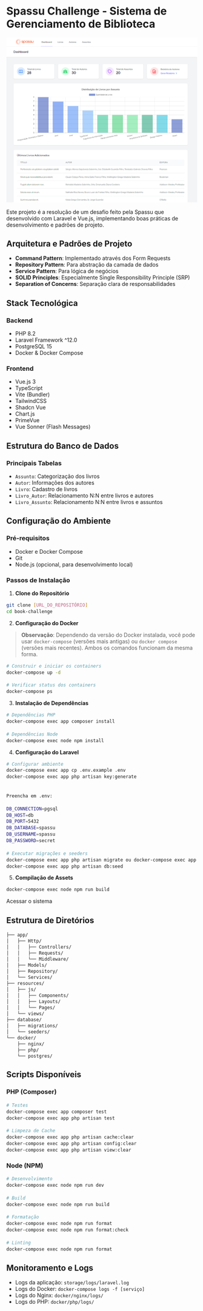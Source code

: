 # Spassu Challenge - Sistema de Gerenciamento de Biblioteca

![Dashboard](./public/img/dashboard.png)

Este projeto é a resolução de um desafio feito pela Spassu que desenvolvido com Laravel e Vue.js, implementando boas práticas de desenvolvimento e padrões de projeto.

## Arquitetura e Padrões de Projeto

- **Command Pattern**: Implementado através dos Form Requests
- **Repository Pattern**: Para abstração da camada de dados
- **Service Pattern**: Para lógica de negócios
- **SOLID Principles**: Especialmente Single Responsibility Principle (SRP)
- **Separation of Concerns**: Separação clara de responsabilidades

## Stack Tecnológica

### Backend

- PHP 8.2
- Laravel Framework ^12.0
- PostgreSQL 15
- Docker & Docker Compose

### Frontend

- Vue.js 3
- TypeScript
- Vite (Bundler)
- TailwindCSS
- Shadcn Vue
- Chart.js
- PrimeVue
- Vue Sonner (Flash Messages)

## Estrutura do Banco de Dados

### Principais Tabelas

- `Assunto`: Categorização dos livros
- `Autor`: Informações dos autores
- `Livro`: Cadastro de livros
- `Livro_Autor`: Relacionamento N:N entre livros e autores
- `Livro_Assunto`: Relacionamento N:N entre livros e assuntos

## Configuração do Ambiente

### Pré-requisitos

- Docker e Docker Compose
- Git
- Node.js (opcional, para desenvolvimento local)

### Passos de Instalação

1. **Clone do Repositório**

```bash
git clone [URL_DO_REPOSITÓRIO]
cd book-challenge
```

2. **Configuração do Docker**

> **Observação**: Dependendo da versão do Docker instalada, você pode usar `docker-compose` (versões mais antigas) ou `docker compose` (versões mais recentes). Ambos os comandos funcionam da mesma forma.

```bash
# Construir e iniciar os containers
docker-compose up -d

# Verificar status dos containers
docker-compose ps
```

3. **Instalação de Dependências**

```bash
# Dependências PHP
docker-compose exec app composer install

# Dependências Node
docker-compose exec node npm install
```

4. **Configuração do Laravel**

```bash
# Configurar ambiente
docker-compose exec app cp .env.example .env
docker-compose exec app php artisan key:generate


Preencha em .env:

DB_CONNECTION=pgsql
DB_HOST=db
DB_PORT=5432
DB_DATABASE=spassu
DB_USERNAME=spassu
DB_PASSWORD=secret

# Executar migrações e seeders
docker-compose exec app php artisan migrate ou docker-compose exec app php artisan migrate --seed
docker-compose exec app php artisan db:seed
```

5. **Compilação de Assets**

```bash
docker-compose exec node npm run build
```

Acessar o sistema

## Estrutura de Diretórios

```
├── app/
│   ├── Http/
│   │   ├── Controllers/
│   │   ├── Requests/
│   │   └── Middleware/
│   ├── Models/
│   ├── Repository/
│   └── Services/
├── resources/
│   ├── js/
│   │   ├── Components/
│   │   ├── Layouts/
│   │   └── Pages/
│   └── views/
├── database/
│   ├── migrations/
│   └── seeders/
└── docker/
    ├── nginx/
    ├── php/
    └── postgres/
```

## Scripts Disponíveis

### PHP (Composer)

```bash
# Testes
docker-compose exec app composer test
docker-compose exec app php artisan test

# Limpeza de Cache
docker-compose exec app php artisan cache:clear
docker-compose exec app php artisan config:clear
docker-compose exec app php artisan view:clear
```

### Node (NPM)

```bash
# Desenvolvimento
docker-compose exec node npm run dev

# Build
docker-compose exec node npm run build

# Formatação
docker-compose exec node npm run format
docker-compose exec node npm run format:check

# Linting
docker-compose exec node npm run format
```

## Monitoramento e Logs

- Logs da aplicação: `storage/logs/laravel.log`
- Logs do Docker: `docker-compose logs -f [serviço]`
- Logs do Nginx: `docker/nginx/logs/`
- Logs do PHP: `docker/php/logs/`
